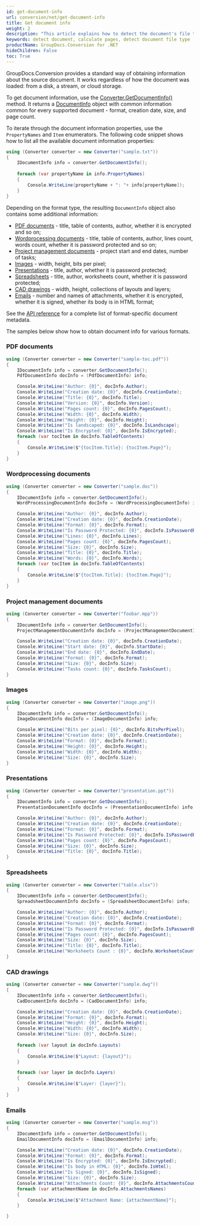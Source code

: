 ```yaml
---
id: get-document-info
url: conversion/net/get-document-info
title: Get document info
weight: 2
description: "This article explains how to detect the document's file type and calculate the number of pages when converting a file with GroupDocs.Conversion for .NET."
keywords: detect document, calculate pages, detect document file type
productName: GroupDocs.Conversion for .NET
hideChildren: False
toc: True
---
```

GroupDocs.Conversion provides a standard way of obtaining information about the source document. It works regardless of how the document was loaded: from a disk, a stream, or cloud storage.

To get document information, use the [Converter.GetDocumentInfo()](https://reference.groupdocs.com/conversion/net/groupdocs.conversion/converter/getdocumentinfo/) method. It returns a [DocumentInfo](https://reference.groupdocs.com/conversion/net/groupdocs.conversion.contracts/documentinfo/) object with common information common for every supported document - format, creation date, size, and page count. 

To iterate through the document information properties, use the `PropertyNames` and `Item` enumerators. The following code snippet shows how to list all the available document information properties:

```csharp
using (Converter converter = new Converter("sample.txt"))
{
    IDocumentInfo info = converter.GetDocumentInfo();
    
    foreach (var propertyName in info.PropertyNames)
    {
        Console.WriteLine(propertyName + ": "+ info[propertyName]);
    }
}
```
Depending on the format type, the resulting `DocumentInfo` object also contains some additional information:

* [PDF documents](https://reference.groupdocs.com/conversion/net/groupdocs.conversion.contracts/pdfdocumentinfo/) - title, table of contents, author, whether it is encrypted and so on;
* [Wordprocessing documents](https://reference.groupdocs.com/conversion/net/groupdocs.conversion.contracts/wordprocessingdocumentinfo/) - title, table of contents, author, lines count, words count, whether it is password protected and so on;
* [Project management documents](https://reference.groupdocs.com/conversion/net/groupdocs.conversion.contracts/projectmanagementdocumentinfo/) - project start and end dates, number of tasks;
* [Images](https://reference.groupdocs.com/conversion/net/groupdocs.conversion.contracts/imagedocumentinfo/) - width, height, bits per pixel;
* [Presentations](https://reference.groupdocs.com/conversion/net/groupdocs.conversion.contracts/presentationdocumentinfo/) - title, author, whether it is password protected;
* [Spreadsheets](https://reference.groupdocs.com/conversion/net/groupdocs.conversion.contracts/spreadsheetdocumentinfo/) - title, author, worksheets count, whether it is password protected;
* [CAD drawings](https://reference.groupdocs.com/conversion/net/groupdocs.conversion.contracts/caddocumentinfo/) - width, height, collections of layouts and layers;
* [Emails](https://reference.groupdocs.com/conversion/net/groupdocs.conversion.contracts/emaildocumentinfo/) - number and names of attachments, whether it is encrypted, whether it is signed, whether its body is in HTML format;

See the [API reference](https://reference.groupdocs.com/conversion/net/groupdocs.conversion.contracts/) for a complete list of format-specific document metadata.

The samples below show how to obtain document info for various formats.

### PDF documents

```csharp
using (Converter converter = new Converter("sample-toc.pdf"))
{
    IDocumentInfo info = converter.GetDocumentInfo();
    PdfDocumentInfo docInfo = (PdfDocumentInfo) info;

    Console.WriteLine("Author: {0}", docInfo.Author);
    Console.WriteLine("Creation date: {0}", docInfo.CreationDate);
    Console.WriteLine("Title: {0}", docInfo.Title);
    Console.WriteLine("Version: {0}", docInfo.Version);
    Console.WriteLine("Pages count: {0}", docInfo.PagesCount);
    Console.WriteLine("Width: {0}", docInfo.Width);
    Console.WriteLine("Height: {0}", docInfo.Height);
    Console.WriteLine("Is landscaped: {0}", docInfo.IsLandscape);
    Console.WriteLine("Is Encrypted: {0}", docInfo.IsEncrypted);
    foreach (var tocItem in docInfo.TableOfContents)
    {
        Console.WriteLine($"{tocItem.Title}: {tocItem.Page}");
    }
}
```

### Wordprocessing documents

```csharp
using (Converter converter = new Converter("sample.doc"))
{
    IDocumentInfo info = converter.GetDocumentInfo();
    WordProcessingDocumentInfo docInfo = (WordProcessingDocumentInfo) info;

    Console.WriteLine("Author: {0}", docInfo.Author);
    Console.WriteLine("Creation date: {0}", docInfo.CreationDate);
    Console.WriteLine("Format: {0}", docInfo.Format);
    Console.WriteLine("Is Password Protected: {0}", docInfo.IsPasswordProtected);
    Console.WriteLine("Lines: {0}", docInfo.Lines);
    Console.WriteLine("Pages count: {0}", docInfo.PagesCount);
    Console.WriteLine("Size: {0}", docInfo.Size);
    Console.WriteLine("Title: {0}", docInfo.Title);               
    Console.WriteLine("Words: {0}", docInfo.Words);
    foreach (var tocItem in docInfo.TableOfContents)
    {
        Console.WriteLine($"{tocItem.Title}: {tocItem.Page}");
    }
}
```

### Project management documents

```csharp
using (Converter converter = new Converter("foobar.mpp"))
{
    IDocumentInfo info = converter.GetDocumentInfo();
    ProjectManagementDocumentInfo docInfo = (ProjectManagementDocumentInfo) info;

    Console.WriteLine("Creation date: {0}", docInfo.CreationDate);
    Console.WriteLine("Start date: {0}", docInfo.StartDate);
    Console.WriteLine("End date: {0}", docInfo.EndDate);
    Console.WriteLine("Format: {0}", docInfo.Format);
    Console.WriteLine("Size: {0}", docInfo.Size);
    Console.WriteLine("Tasks count: {0}", docInfo.TasksCount);        
}
```

### Images

```csharp
using (Converter converter = new Converter("image.png"))
{
    IDocumentInfo info = converter.GetDocumentInfo();
    ImageDocumentInfo docInfo = (ImageDocumentInfo) info;

    Console.WriteLine("Bits per pixel: {0}", docInfo.BitsPerPixel);
    Console.WriteLine("Creation date: {0}", docInfo.CreationDate);
    Console.WriteLine("Format: {0}", docInfo.Format);
    Console.WriteLine("Height: {0}", docInfo.Height);
    Console.WriteLine("Width: {0}", docInfo.Width);    
    Console.WriteLine("Size: {0}", docInfo.Size);
}
```

### Presentations

```csharp
using (Converter converter = new Converter("presentation.ppt"))
{
    IDocumentInfo info = converter.GetDocumentInfo();
    PresentationDocumentInfo docInfo = (PresentationDocumentInfo) info;

    Console.WriteLine("Author: {0}", docInfo.Author);
    Console.WriteLine("Creation date: {0}", docInfo.CreationDate);
    Console.WriteLine("Format: {0}", docInfo.Format);
    Console.WriteLine("Is Password Protected: {0}", docInfo.IsPasswordProtected);    
    Console.WriteLine("Pages count: {0}", docInfo.PagesCount);
    Console.WriteLine("Size: {0}", docInfo.Size);
    Console.WriteLine("Title: {0}", docInfo.Title);               
}
```

### Spreadsheets

```csharp
using (Converter converter = new Converter("table.xlsx"))
{
    IDocumentInfo info = converter.GetDocumentInfo();
    SpreadsheetDocumentInfo docInfo = (SpreadsheetDocumentInfo) info;

    Console.WriteLine("Author: {0}", docInfo.Author);
    Console.WriteLine("Creation date: {0}", docInfo.CreationDate);
    Console.WriteLine("Format: {0}", docInfo.Format);
    Console.WriteLine("Is Password Protected: {0}", docInfo.IsPasswordProtected);    
    Console.WriteLine("Pages count: {0}", docInfo.PagesCount);
    Console.WriteLine("Size: {0}", docInfo.Size);
    Console.WriteLine("Title: {0}", docInfo.Title);
    Console.WriteLine("Worksheets Count : {0}", docInfo.WorksheetsCount);
}
```
### CAD drawings

```csharp
using (Converter converter = new Converter("sample.dwg"))
{
    IDocumentInfo info = converter.GetDocumentInfo();
    CadDocumentInfo docInfo = (CadDocumentInfo) info;

    Console.WriteLine("Creation date: {0}", docInfo.CreationDate);
    Console.WriteLine("Format: {0}", docInfo.Format);
    Console.WriteLine("Height: {0}", docInfo.Height);
    Console.WriteLine("Width: {0}", docInfo.Width);
    Console.WriteLine("Size: {0}", docInfo.Size);
    
    foreach (var layout in docInfo.Layouts)
    {
        Console.WriteLine($"Layout: {layout}");
    }

    foreach (var layer in docInfo.Layers)
    {
        Console.WriteLine($"Layer: {layer}");
    }
}
```

### Emails

```csharp
using (Converter converter = new Converter("sample.msg"))
{
    IDocumentInfo info = converter.GetDocumentInfo();
    EmailDocumentInfo docInfo = (EmailDocumentInfo) info;

    Console.WriteLine("Creation date: {0}", docInfo.CreationDate);
    Console.WriteLine("Format: {0}", docInfo.Format);
    Console.WriteLine("Is Encrypted: {0}", docInfo.IsEncrypted);
    Console.WriteLine("Is body in HTML: {0}", docInfo.IsHtml);
    Console.WriteLine("Is Signed: {0}", docInfo.IsSigned);
    Console.WriteLine("Size: {0}", docInfo.Size);
    Console.WriteLine("Attachments Count: {0}", docInfo.AttachmentsCount);
    foreach (var attachmentName in docInfo.AttachmentsNames)
    {
        Console.WriteLine($"Attachment Name: {attachmentName}");
    }

}
```